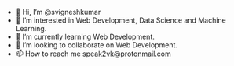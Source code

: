 - 👋 Hi, I’m @svigneshkumar
- 👀 I’m interested in Web Development, Data Science and Machine Learning.
- 🌱 I’m currently learning Web Development.
- 💞️ I’m looking to collaborate on Web Development.
- 📫 How to reach me speak2vk@protonmail.com

<!---
svigneshkumar/svigneshkumar is a ✨ special ✨ repository because its `README.md` (this file) appears on your GitHub profile.
You can click the Preview link to take a look at your changes.
--->
